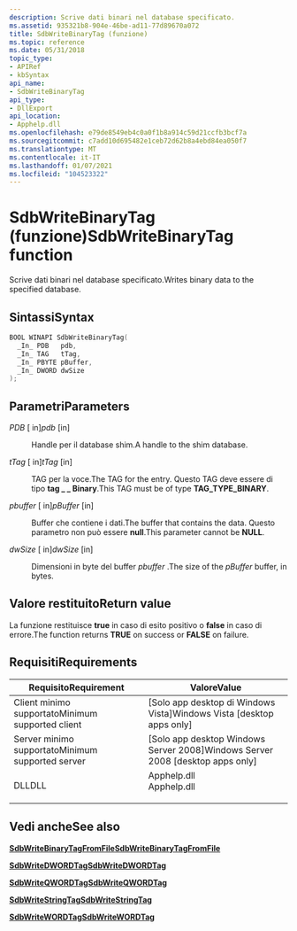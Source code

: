 ```yaml
---
description: Scrive dati binari nel database specificato.
ms.assetid: 935321b8-904e-46be-ad11-77d89670a072
title: SdbWriteBinaryTag (funzione)
ms.topic: reference
ms.date: 05/31/2018
topic_type:
- APIRef
- kbSyntax
api_name:
- SdbWriteBinaryTag
api_type:
- DllExport
api_location:
- Apphelp.dll
ms.openlocfilehash: e79de8549eb4c0a0f1b8a914c59d21ccfb3bcf7a
ms.sourcegitcommit: c7add10d695482e1ceb72d62b8a4ebd84ea050f7
ms.translationtype: MT
ms.contentlocale: it-IT
ms.lasthandoff: 01/07/2021
ms.locfileid: "104523322"
---
```

# <a name="sdbwritebinarytag-function"></a><span data-ttu-id="25fdf-103">SdbWriteBinaryTag (funzione)</span><span class="sxs-lookup"><span data-stu-id="25fdf-103">SdbWriteBinaryTag function</span></span>

<span data-ttu-id="25fdf-104">Scrive dati binari nel database specificato.</span><span class="sxs-lookup"><span data-stu-id="25fdf-104">Writes binary data to the specified database.</span></span>

## <a name="syntax"></a><span data-ttu-id="25fdf-105">Sintassi</span><span class="sxs-lookup"><span data-stu-id="25fdf-105">Syntax</span></span>


```C++
BOOL WINAPI SdbWriteBinaryTag(
  _In_ PDB   pdb,
  _In_ TAG   tTag,
  _In_ PBYTE pBuffer,
  _In_ DWORD dwSize
);
```



## <a name="parameters"></a><span data-ttu-id="25fdf-106">Parametri</span><span class="sxs-lookup"><span data-stu-id="25fdf-106">Parameters</span></span>

<dl> <dt>

<span data-ttu-id="25fdf-107">*PDB* \[ in\]</span><span class="sxs-lookup"><span data-stu-id="25fdf-107">*pdb* \[in\]</span></span>
</dt> <dd>

<span data-ttu-id="25fdf-108">Handle per il database shim.</span><span class="sxs-lookup"><span data-stu-id="25fdf-108">A handle to the shim database.</span></span>

</dd> <dt>

<span data-ttu-id="25fdf-109">*tTag* \[ in\]</span><span class="sxs-lookup"><span data-stu-id="25fdf-109">*tTag* \[in\]</span></span>
</dt> <dd>

<span data-ttu-id="25fdf-110">TAG per la voce.</span><span class="sxs-lookup"><span data-stu-id="25fdf-110">The TAG for the entry.</span></span> <span data-ttu-id="25fdf-111">Questo TAG deve essere di tipo **tag \_ \_ Binary**.</span><span class="sxs-lookup"><span data-stu-id="25fdf-111">This TAG must be of type **TAG\_TYPE\_BINARY**.</span></span>

</dd> <dt>

<span data-ttu-id="25fdf-112">*pbuffer* \[ in\]</span><span class="sxs-lookup"><span data-stu-id="25fdf-112">*pBuffer* \[in\]</span></span>
</dt> <dd>

<span data-ttu-id="25fdf-113">Buffer che contiene i dati.</span><span class="sxs-lookup"><span data-stu-id="25fdf-113">The buffer that contains the data.</span></span> <span data-ttu-id="25fdf-114">Questo parametro non può essere **null**.</span><span class="sxs-lookup"><span data-stu-id="25fdf-114">This parameter cannot be **NULL**.</span></span>

</dd> <dt>

<span data-ttu-id="25fdf-115">*dwSize* \[ in\]</span><span class="sxs-lookup"><span data-stu-id="25fdf-115">*dwSize* \[in\]</span></span>
</dt> <dd>

<span data-ttu-id="25fdf-116">Dimensioni in byte del buffer *pbuffer* .</span><span class="sxs-lookup"><span data-stu-id="25fdf-116">The size of the *pBuffer* buffer, in bytes.</span></span>

</dd> </dl>

## <a name="return-value"></a><span data-ttu-id="25fdf-117">Valore restituito</span><span class="sxs-lookup"><span data-stu-id="25fdf-117">Return value</span></span>

<span data-ttu-id="25fdf-118">La funzione restituisce **true** in caso di esito positivo o **false** in caso di errore.</span><span class="sxs-lookup"><span data-stu-id="25fdf-118">The function returns **TRUE** on success or **FALSE** on failure.</span></span>

## <a name="requirements"></a><span data-ttu-id="25fdf-119">Requisiti</span><span class="sxs-lookup"><span data-stu-id="25fdf-119">Requirements</span></span>



| <span data-ttu-id="25fdf-120">Requisito</span><span class="sxs-lookup"><span data-stu-id="25fdf-120">Requirement</span></span> | <span data-ttu-id="25fdf-121">Valore</span><span class="sxs-lookup"><span data-stu-id="25fdf-121">Value</span></span> |
|-------------------------------------|----------------------------------------------------------------------------------------|
| <span data-ttu-id="25fdf-122">Client minimo supportato</span><span class="sxs-lookup"><span data-stu-id="25fdf-122">Minimum supported client</span></span><br/> | <span data-ttu-id="25fdf-123">\[Solo app desktop di Windows Vista\]</span><span class="sxs-lookup"><span data-stu-id="25fdf-123">Windows Vista \[desktop apps only\]</span></span><br/>                                         |
| <span data-ttu-id="25fdf-124">Server minimo supportato</span><span class="sxs-lookup"><span data-stu-id="25fdf-124">Minimum supported server</span></span><br/> | <span data-ttu-id="25fdf-125">\[Solo app desktop Windows Server 2008\]</span><span class="sxs-lookup"><span data-stu-id="25fdf-125">Windows Server 2008 \[desktop apps only\]</span></span><br/>                                   |
| <span data-ttu-id="25fdf-126">DLL</span><span class="sxs-lookup"><span data-stu-id="25fdf-126">DLL</span></span><br/>                      | <dl> <span data-ttu-id="25fdf-127"><dt>Apphelp.dll</dt></span><span class="sxs-lookup"><span data-stu-id="25fdf-127"><dt>Apphelp.dll</dt></span></span> </dl> |



## <a name="see-also"></a><span data-ttu-id="25fdf-128">Vedi anche</span><span class="sxs-lookup"><span data-stu-id="25fdf-128">See also</span></span>

<dl> <dt>

[<span data-ttu-id="25fdf-129">**SdbWriteBinaryTagFromFile**</span><span class="sxs-lookup"><span data-stu-id="25fdf-129">**SdbWriteBinaryTagFromFile**</span></span>](sdbwritebinarytagfromfile.md)
</dt> <dt>

[<span data-ttu-id="25fdf-130">**SdbWriteDWORDTag**</span><span class="sxs-lookup"><span data-stu-id="25fdf-130">**SdbWriteDWORDTag**</span></span>](sdbwritedwordtag.md)
</dt> <dt>

[<span data-ttu-id="25fdf-131">**SdbWriteQWORDTag**</span><span class="sxs-lookup"><span data-stu-id="25fdf-131">**SdbWriteQWORDTag**</span></span>](sdbwriteqwordtag.md)
</dt> <dt>

[<span data-ttu-id="25fdf-132">**SdbWriteStringTag**</span><span class="sxs-lookup"><span data-stu-id="25fdf-132">**SdbWriteStringTag**</span></span>](sdbwritestringtag.md)
</dt> <dt>

[<span data-ttu-id="25fdf-133">**SdbWriteWORDTag**</span><span class="sxs-lookup"><span data-stu-id="25fdf-133">**SdbWriteWORDTag**</span></span>](sdbwritewordtag.md)
</dt> </dl>

 

 




